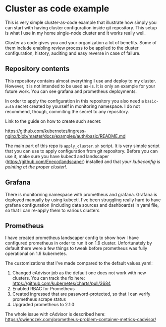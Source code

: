 # Cluster as code example

This is very simple cluster-as-code example that illustrate how simply you can start with having cluster configuration inside git repository. This setup is what I use in my home single-node cluster and it works really well. 

Cluster as code gives you and your organization a lot of benefits. Some of them include enabling review process to be applied to the cluster configuration, history, auditing and easy reverse in case of failure.

## Repository contents

This repository contains almost everything I use and deploy to my cluster. However, it is not intended to be used as-is. It is only an example for your future work. You can see grafana and prometheus deployments.

In order to apply the configuration in this repository you also need a `basic-auth` secret created by yourself in monitoring namespace. I do not recommend, though, commiting the secret to any repository.

Link to the guide on how to create such secret:

https://github.com/kubernetes/ingress-nginx/blob/master/docs/examples/auth/basic/README.md

The main part of this repo is `apply_cluster.sh` script. It is very simple script that you can use to apply configuration from git repository. Before you can use it, make sure you have kubectl and landscaper (https://github.com/Eneco/landscaper) installed and that *your kubeconfig is pointing at the proper cluster!.*

## Grafana

There is monitorning namespace with prometheus and grafana. Grafana is deployed manually by using kubectl. I've been struggling really hard to have grafana configuration (including data sources and dashboards) in yaml file, so that I can re-apply them to various clusters.

## Prometheus

I have created prometheus landscaper config to show how I have configured prometheus in order to run it on 1.9 cluster. Unfortunately by default there were a few things to tweak before prometheus was fully operational on 1.9 kubernetes.

The customizations that I've made compared to the default values.yaml:

1. Changed cAdvisor job as the default one does not work with new clusters. You can track the fix here: https://github.com/kubernetes/charts/pull/3684
2. Enabled RBAC for Prometheus
3. Created ingressed that are password-protected, so that I can verify prometheus scrape status
4. Upgraded prometheus to 2.1.0

The whole issue with cAdvisor is described here: https://cwienczek.com/prometheus-problem-container-metrics-cadvisor/

